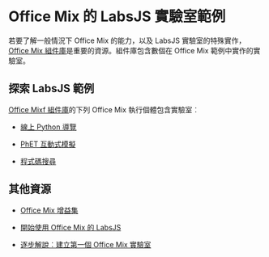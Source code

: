 
# Office Mix 的 LabsJS 實驗室範例



若要了解一般情況下 Office Mix 的能力，以及 LabsJS 實驗室的特殊實作，[Office Mix 組件庫](https://mix.office.com/Gallery)是重要的資源。組件庫包含數個在 Office Mix 範例中實作的實驗室。

## 探索 LabsJS 範例

[Office Mixf 組件庫](https://mix.office.com/Gallery)的下列 Office Mix 執行個體包含實驗室︰


- [線上 Python 導覽](https://mix.office.com/watch/1tkuqw9i7m4jr)
    
- [PhET 互動式模擬](https://mix.office.com/watch/obibkt80fj52)
    
- [程式碼搜尋](https://mix.office.com/watch/q4tnp5au9mbo)
    

## 其他資源



- [Office Mix 增益集](../../powerpoint/office-mix/office-mix-add-ins.md)
    
- [開始使用 Office Mix 的 LabsJS](../../powerpoint/office-mix/get-started-with-labsjs-for-office-mix.md)
    
- [逐步解說︰建立第一個 Office Mix 實驗室](../../powerpoint/office-mix/creating-your-first-lab-for-office-mix.md)
    
